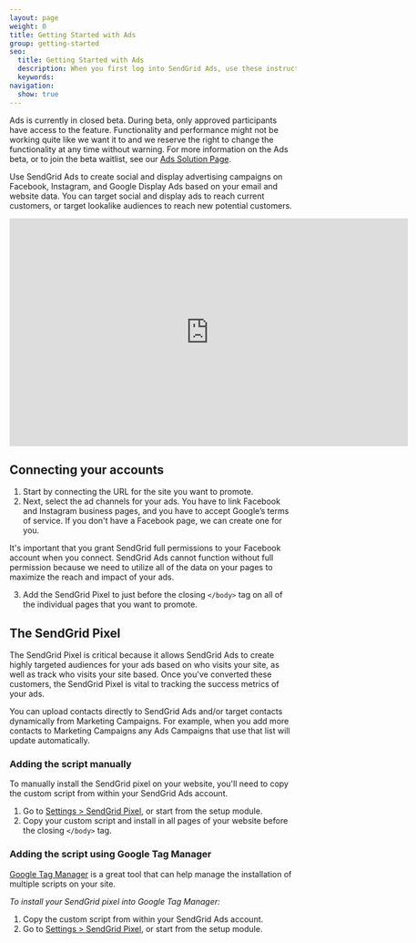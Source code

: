 ```yaml
---
layout: page
weight: 0
title: Getting Started with Ads
group: getting-started
seo:
  title: Getting Started with Ads
  description: When you first log into SendGrid Ads, use these instructions to get started quickly.
  keywords: 
navigation:
  show: true
---
```


<call-out>

Ads is currently in closed beta. During beta, only approved participants have access to the feature. Functionality and performance might not be working quite like we want it to and we reserve the right to change the functionality at any time without warning. For more information on the Ads beta, or to join the beta waitlist, see our [Ads Solution Page](https://sendgrid.com/solutions/ads/).

</call-out>

Use SendGrid Ads to create social and display advertising campaigns on Facebook, Instagram, and Google Display Ads based on your email and website data. You can target social and display ads to reach current customers, or target lookalike audiences to reach new potential customers.

<iframe src="https://player.vimeo.com/video/321855599" width="700" height="400" frameborder="0" webkitallowfullscreen mozallowfullscreen allowfullscreen></iframe>

## Connecting your accounts

1. Start by connecting the URL for the site you want to promote.
1. Next, select the ad channels for your ads. You have to link Facebook and Instagram business pages, and you have to accept Google’s terms of service. If you don't have a Facebook page, we can create one for you. 

<call-out>

It's important that you grant SendGrid full permissions to your Facebook account when you connect. SendGrid Ads cannot function without full permission because we need to utilize all of the data on your pages to maximize the reach and impact of your ads.

</call-out>

3. Add the SendGrid Pixel to just before the closing `</body>` tag on all of the individual pages that you want to promote.

## The SendGrid Pixel

The SendGrid Pixel is critical because it allows SendGrid Ads to create highly targeted audiences for your ads based on who visits your site, as well as track who visits your site based. Once you've converted these customers, the SendGrid Pixel is vital to tracking the success metrics of your ads.

<call-out>

You can upload contacts directly to SendGrid Ads and/or target contacts dynamically from Marketing Campaigns. For example, when you add more contacts to Marketing Campaigns any Ads Campaigns that use that list will update automatically.

</call-out>

### Adding the script manually

To manually install the SendGrid pixel on your website, you'll need to copy the custom script from within your SendGrid Ads account.

1. Go to [Settings > SendGrid Pixel](https://labs.sendgrid.com/grow/account/tracking), or start from the setup module.
1. Copy your custom script and install in all pages of your website before the closing `</body>` tag.

### Adding the script using Google Tag Manager

[Google Tag Manager](https://marketingplatform.google.com/about/tag-manager/) is a great tool that can help manage the installation of multiple scripts on your site. 

*To install your SendGrid pixel into Google Tag Manager:* 

1. Copy the custom script from within your SendGrid Ads account.
1. Go to [Settings > SendGrid Pixel](https://labs.sendgrid.com/grow/account/tracking), or start from the setup module.
